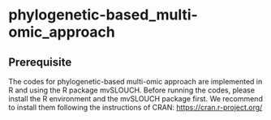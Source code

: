 # phylogenetic-based_multi-omic_approach

## Prerequisite
The codes for phylogenetic-based multi-omic approach are implemented in R and using the R package mvSLOUCH. Before running the codes, please install the R environment and the mvSLOUCH package first. We recommend to install them following the instructions of CRAN:
https://cran.r-project.org/

